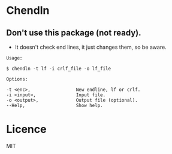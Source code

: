 # Chendln

## Don't use this package (not ready).

* It doesn't check end lines, it just changes them, so be aware.

```shell
Usage: 

$ chendln -t lf -i crlf_file -o lf_file
```

```shell
Options:

-t <enc>,                 New endline, lf or crlf.
-i <input>,               Input file.
-o <output>,              Output file (optional).
--Help,                   Show help.
```

# Licence

MIT